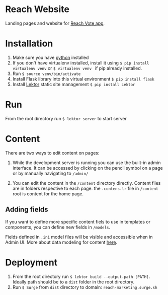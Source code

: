 # Reach Website
Landing pages and website for [Reach Vote app](https://github.com/ben-pr-p/reach-client).

# Installation

1.  Make sure you have [python](https://www.python.org/) installed
2.  If you don't have virtualenv installed, install it using `$ pip install virtualenv venv` or `$ virtualenv venv ` if pip already installed.
3.  Run `$ source venv/bin/activate`
4.  Install Flask library into this virtual environment `$ pip install flask`
5.  Install [Lektor](https://www.getlektor.com/docs/) static site management `$ pip install Lektor`


# Run
From the root directory run `$ lektor server` to start server

# Content
There are two ways to edit content on pages:
1. While the development server is running you can use the built-in admin interface. It can be accessed by clicking on the pencil symbol on a page or by manually navigating to `/admin/`

2. You can edit the content in the `/content` directory directly. Content files are in folders respective to each page. the `.contens.lr` file in `/content` root is content for the home page.

## Adding fields

If you want to define more specific content fiels to use in templates or components, you can define new fields in `/models`.

Fields defined in `.ini` model files will be visible and accessible when in Admin UI. More about data modeling for content [here](https://www.getlektor.com/docs/models/).

# Deployment
1.  From the root directory run `$ lektor build --output-path [PATH]`. Ideally path should be to a `dist` folder in the root directory.
2.  Run `$ Surge` from `dist` directory to domain: `reach-marketing.surge.sh`
